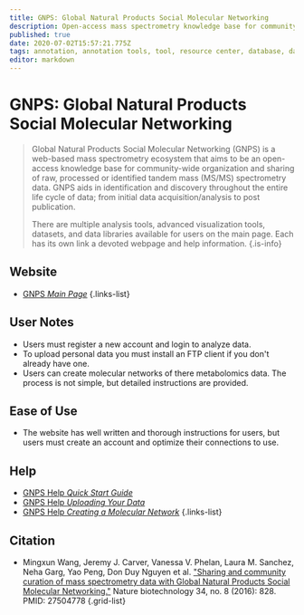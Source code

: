 ```yaml
---
title: GNPS: Global Natural Products Social Molecular Networking
description: Open-access mass spectrometry knowledge base for community-wide organization and sharing of raw, processed, or annotated fragmentation mass spectrometry data (MS/MS).
published: true
date: 2020-07-02T15:57:21.775Z
tags: annotation, annotation tools, tool, resource center, database, data visualization, interaction, networks, metabolomics
editor: markdown
---
```


# GNPS: Global Natural Products Social Molecular Networking

> Global Natural Products Social Molecular Networking (GNPS) is a web-based mass spectrometry ecosystem that aims to be an open-access knowledge base for community-wide organization and sharing of raw, processed or identified tandem mass (MS/MS) spectrometry data. GNPS aids in identification and discovery throughout the entire life cycle of data; from initial data acquisition/analysis to post publication.
>
> There are multiple analysis tools, advanced visualization tools, datasets, and data libraries available for users on the main page.  Each has its own link a devoted webpage and help information. 
{.is-info}

## Website

- [GNPS *Main Page*](https://gnps.ucsd.edu/ProteoSAFe/static/gnps-splash.jsp)
{.links-list}


## User Notes

- Users must register a new account and login to analyze data. 
- To upload personal data you must install an FTP client if you don't already have one. 
- Users can create molecular networks of there metabolomics data.  The process is not simple, but detailed instructions are provided.

## Ease of Use

- The website has well written and thorough instructions for users, but users must create an account and optimize their connections to use. 

## Help

- [GNPS Help *Quick Start Guide*](https://ccms-ucsd.github.io/GNPSDocumentation/quickstart/)
- [GNPS Help *Uploading Your Data*](https://ccms-ucsd.github.io/GNPSDocumentation/fileupload/)
- [GNPS Help *Creating a Molecular Network*](https://ccms-ucsd.github.io/GNPSDocumentation/networking/)
{.links-list}

## Citation

- Mingxun Wang, Jeremy J. Carver, Vanessa V. Phelan, Laura M. Sanchez, Neha Garg, Yao Peng, Don Duy Nguyen et al. ["Sharing and community curation of mass spectrometry data with Global Natural Products Social Molecular Networking."](https://www.nature.com/articles/nbt.3597) Nature biotechnology 34, no. 8 (2016): 828. PMID: 27504778
{.grid-list}